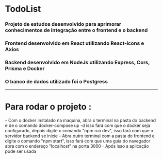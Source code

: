 # TodoList

<h3>Projeto de estudos desenvolvido para aprimorar conhecimentos de integração entre o frontend e o backend</h3>
<h3>Frontend desenvolvido em React utilizando React-icons e Axios</h3>
<h3>Backend desenvolvido em NodeJs utilizando Express, Cors, Prisma e Docker</h3>
<h3>O banco de dados utilizado foi o Postgress</h3>
<hr>
<h1>Para rodar o projeto : </h1>
    - Com o docker instalado na maquina, abra o terminal na pasta do backend e de o comando docker-compose up -d isso fará com que o docker seja configurado, depois digite o comando "npm run dev", isso fará com que o servidor backend se inicie
    - Abra outro terminal com a pasta do frontend e digite o comando "npm start", isso fará com que uma guia do navegador abra com o endereço "localhost" na porta 3000
    - Após isso a aplicação pode ser usada